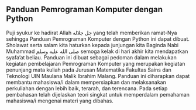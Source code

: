 ## Panduan Pemrograman Komputer dengan Python
Puji syukur ke hadirat Allah جل جلاله  yang telah memberikan ramat-Nya sehingga Panduan Pemrograman Komputer dengan Python ini dapat dibuat. Sholawat serta salam kita haturkan kepada junjungan kita Baginda Nabi Muhammad صلى الله عليه وسلم semoga kelak di hari akhir kita mendapatkan syafa’at beliau.
Panduan ini dibuat sebagai pedoman dalam melakukan kegiatan pembelajaran Pemrograman Komputer yang merupakan kegiatan penunjang mata kuliah pada Jurusan Matematika Fakultas Sains dan Teknologi UIN Maulana Malik Ibrahim Malang. Panduan ini diharapkan dapat membantu mahasiswa/i dalam mempersiapkan dan melaksanakan perkuliahan dengan lebih baik, terarah, dan terencana. Pada setiap pembahasan telah dijelaskan teori singkat untuk memperdalam pemahaman mahasiswa/i mengenai materi yang dibahas.
